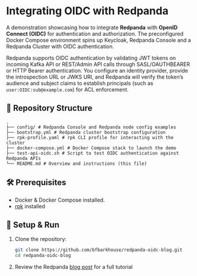 # Integrating OIDC with Redpanda

A demonstration showcasing how to integrate **Redpanda** with **OpenID Connect (OIDC)** for authentication and authorization. The preconfigured Docker Compose environment spins up Keycloak, Redpanda Console and a Redpanda Cluster with OIDC authentication.

Redpanda supports OIDC authentication by validating JWT tokens on incoming Kafka API or REST/Admin API calls through SASL/OAUTHBEARER or HTTP Bearer authentication. You configure an identity provider, provide the introspection URL or JWKS URI, and Redpanda will verify the token’s audience and subject claims to establish principals (such as `user:OIDC:sub@example.com`) for ACL enforcement.

## 📁 Repository Structure
```
.
├── config/ # Redpanda Console and Redpanda node config examples
├── bootstrap.yml # Redpanda cluster bootstrap configuration
├── rpk-profile.yaml # rpk CLI profile for interacting with the cluster
├── docker-compose.yml # Docker Compose stack to launch the demo
├── test-api-oidc.sh # Script to test OIDC authentication against Redpanda APIs
└── README.md # Overview and instructions (this file)
```

## 🛠️ Prerequisites

- Docker & Docker Compose installed.
- [rpk](https://docs.redpanda.com/current/get-started/rpk-install/) installed

## 🚧 Setup & Run

1. Clone the repository:

    ```bash
    git clone https://github.com/bfbarkhouse/redpanda-oidc-blog.git
    cd redpanda-oidc-blog
    ```

2. Review the Redpanda [blog post](https://www.redpanda.com/blog) for a full tutorial


